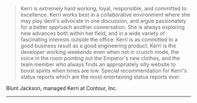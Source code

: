 >Kerri is extremely hard working, loyal, responsible, and committed to excellence. Kerri works best in a collaborative environment where she may play devil's advocate in one discussion, and argue passionately for a better approach another conversation. She is always exploring new advances both within her field, and in a wide variety of fascinating interests outside the office. Kerri is as committed to a good business result as a good engineering product. Kerri is the developer working weekends even when not in crunch mode, the voice in the room pointing out the Emperor's new clothes, and the team member who always finds an appropriately silly website to boost spirits when times are low. Special recommendation for Kerri's status reports which are the most entertaining status reports ever.

Blunt Jackson, managed Kerri at Contour, Inc.

---
